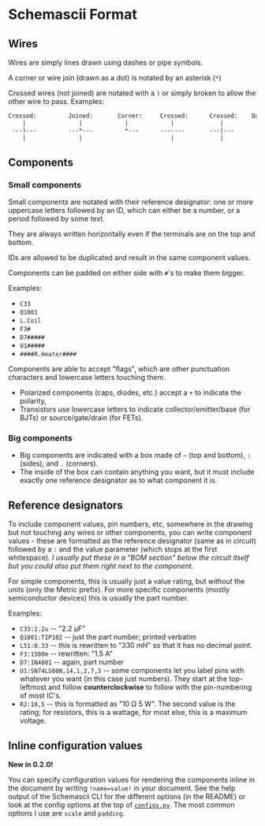 # Schemascii Format

## Wires

Wires are simply lines drawn using dashes or pipe symbols.

A corner or wire join (drawn as a dot) is notated by an asterisk (`*`)

Crossed wires (not joined) are notated with a `)` or simply broken to allow the other wire to pass. Examples:

```txt
Crossed:         Joined:       Corner:     Crossed:      Crossed:    Dangling ends:
    |               |            |            |             |              |
 ---)---         ---*---         *---      -------       ---|---           |---
    |               |                         |             |
```

## Components

### Small components

Small components are notated with their reference designator: one or more uppercase letters followed by an ID, which can either be a number, or a period followed by some text.

They are always written horizontally even if the terminals are on the top and bottom.

IDs are allowed to be duplicated and result in the same component values.

Components can be padded on either side with `#`'s to make them bigger.

Examples:

* `C33`
* `Q1001`
* `L.Coil`
* `F3#`
* `D7#####`
* `U1#####`
* `####R.Heater####`

Components are able to accept "flags", which are other punctuation characters and lowercase letters touching them.

* Polarized components (caps, diodes, etc.) accept a `+` to indicate the polarity,
* Transistors use lowercase letters to indicate collector/emitter/base (for BJTs) or source/gate/drain (for FETs).

### Big components

* Big components are indicated with a box made of `~` (top and bottom), `:` (sides), and `.` (corners).
* The inside of the box can contain anything you want, but it must include exactly one reference designator as to what component it is.

## Reference designators

To include component values, pin numbers, etc, somewhere in the drawing but not touching any wires or other components, you can write component values - these are formatted as the reference designator (same as in circuit) followed by a `:` and the value parameter (which stops at the first whitespace). *I usually put these in a "BOM section" below the circuit itself but you could also put them right next to the component.*

For simple components, this is usually just a value rating, but *without* the units (only the Metric prefix). For more specific components (mostly semiconductor devices) this is usually the part number.

Examples:

* `C33:2.2u` -- "2.2 &micro;F"
* `Q1001:TIP102` -- just the part number; printed verbatim
* `L51:0.33` -- this is rewritten to "330 mH" so that it has no decimal point.
* `F3:1500m` -- rewritten: "1.5 A"
* `D7:1N4001` -- again, part number
* `U1:SN74LS08N,14,1,2,7,3` -- some components let you label pins with whatever you want (in this case just numbers). They start at the top-leftmost and follow **counterclockwise** to follow with the pin-numbering of most IC's.
* `R2:10,5` -- this is formatted as "10 &ohm; 5 W". The second value is the rating; for resistors, this is a wattage, for most else, this is a maximum voltage.

## Inline configuration values

**New in 0.2.0!**

You can specify configuration values for rendering the components inline in the document by writing `!name=value!` in your document. See the help output of the Schemascii CLI for the different options (in the README) or look at the config options at the top of [`configs.py`](https://github.com/dragoncoder047/schemascii/blob/main/schemascii/configs.py). The most common options I use are `scale` and `padding`.
